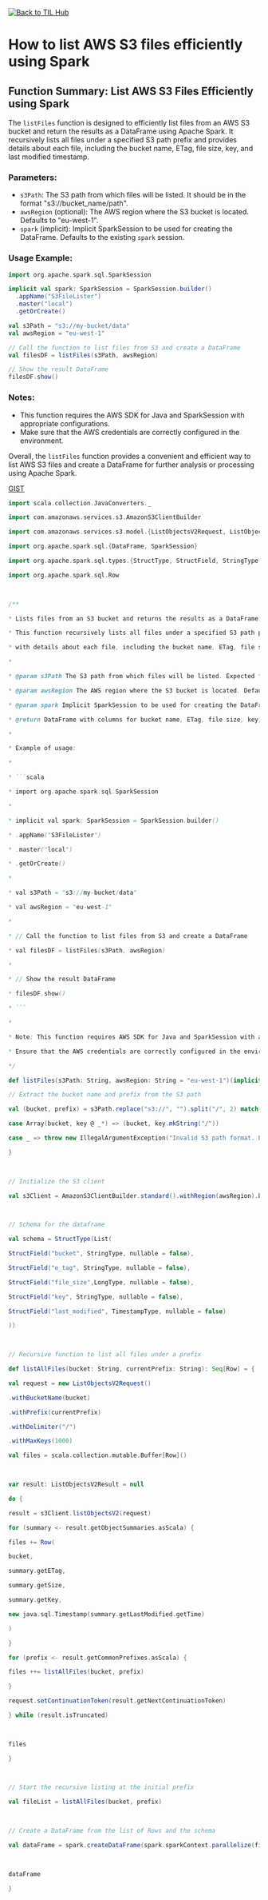 

[![Back to TIL Hub](https://img.shields.io/badge/←%20Back%20to-TIL%20Hub-blue?style=for-the-badge)](README.md)

# How to list AWS S3 files efficiently using Spark

## Function Summary: List AWS S3 Files Efficiently using Spark

The `listFiles` function is designed to efficiently list files from an AWS S3 bucket and return the results as a DataFrame using Apache Spark. It recursively lists all files under a specified S3 path prefix and provides details about each file, including the bucket name, ETag, file size, key, and last modified timestamp.

### Parameters:
- `s3Path`: The S3 path from which files will be listed. It should be in the format "s3://bucket_name/path".
- `awsRegion` (optional): The AWS region where the S3 bucket is located. Defaults to "eu-west-1".
- `spark` (implicit): Implicit SparkSession to be used for creating the DataFrame. Defaults to the existing `spark` session.

### Usage Example:
```scala
import org.apache.spark.sql.SparkSession

implicit val spark: SparkSession = SparkSession.builder()
  .appName("S3FileLister")
  .master("local")
  .getOrCreate()

val s3Path = "s3://my-bucket/data"
val awsRegion = "eu-west-1"

// Call the function to list files from S3 and create a DataFrame
val filesDF = listFiles(s3Path, awsRegion)

// Show the result DataFrame
filesDF.show()
```

### Notes:
- This function requires the AWS SDK for Java and SparkSession with appropriate configurations.
- Make sure that the AWS credentials are correctly configured in the environment.

Overall, the `listFiles` function provides a convenient and efficient way to list AWS S3 files and create a DataFrame for further analysis or processing using Apache Spark.

[GIST](https://gist.github.com/raphaelmansuy/83c7ffb52c76f66fc8d235483f782f07)


```scala
import scala.collection.JavaConverters._

import com.amazonaws.services.s3.AmazonS3ClientBuilder

import com.amazonaws.services.s3.model.{ListObjectsV2Request, ListObjectsV2Result, S3ObjectSummary}

import org.apache.spark.sql.{DataFrame, SparkSession}

import org.apache.spark.sql.types.{StructType, StructField, StringType, TimestampType,LongType}

import org.apache.spark.sql.Row

  

/**

* Lists files from an S3 bucket and returns the results as a DataFrame.

* This function recursively lists all files under a specified S3 path prefix and constructs a DataFrame

* with details about each file, including the bucket name, ETag, file size, key, and last modified timestamp.

*

* @param s3Path The S3 path from which files will be listed. Expected format: "s3://bucket_name/path".

* @param awsRegion The AWS region where the S3 bucket is located. Defaults to "eu-west-1".

* @param spark Implicit SparkSession to be used for creating the DataFrame. Defaults to `spark`.

* @return DataFrame with columns for bucket name, ETag, file size, key, and last modified timestamp.

*

* Example of usage:

*

* ```scala

* import org.apache.spark.sql.SparkSession

*

* implicit val spark: SparkSession = SparkSession.builder()

* .appName("S3FileLister")

* .master("local")

* .getOrCreate()

*

* val s3Path = "s3://my-bucket/data"

* val awsRegion = "eu-west-1"

*

* // Call the function to list files from S3 and create a DataFrame

* val filesDF = listFiles(s3Path, awsRegion)

*

* // Show the result DataFrame

* filesDF.show()

* ```

*

* Note: This function requires AWS SDK for Java and SparkSession with appropriate configurations.

* Ensure that the AWS credentials are correctly configured in the environment.

*/

def listFiles(s3Path: String, awsRegion: String = "eu-west-1")(implicit spark: SparkSession = spark): DataFrame = {

// Extract the bucket name and prefix from the S3 path

val (bucket, prefix) = s3Path.replace("s3://", "").split("/", 2) match {

case Array(bucket, key @ _*) => (bucket, key.mkString("/"))

case _ => throw new IllegalArgumentException("Invalid S3 path format. Expected: s3://bucket_name/path")

}

  

// Initialize the S3 client

val s3Client = AmazonS3ClientBuilder.standard().withRegion(awsRegion).build()

  

// Schema for the dataframe

val schema = StructType(List(

StructField("bucket", StringType, nullable = false),

StructField("e_tag", StringType, nullable = false),

StructField("file_size",LongType, nullable = false),

StructField("key", StringType, nullable = false),

StructField("last_modified", TimestampType, nullable = false)

))

  

// Recursive function to list all files under a prefix

def listAllFiles(bucket: String, currentPrefix: String): Seq[Row] = {

val request = new ListObjectsV2Request()

.withBucketName(bucket)

.withPrefix(currentPrefix)

.withDelimiter("/")

.withMaxKeys(1000)

val files = scala.collection.mutable.Buffer[Row]()

  

var result: ListObjectsV2Result = null

do {

result = s3Client.listObjectsV2(request)

for (summary <- result.getObjectSummaries.asScala) {

files += Row(

bucket,

summary.getETag,

summary.getSize,

summary.getKey,

new java.sql.Timestamp(summary.getLastModified.getTime)

)

}

for (prefix <- result.getCommonPrefixes.asScala) {

files ++= listAllFiles(bucket, prefix)

}

request.setContinuationToken(result.getNextContinuationToken)

} while (result.isTruncated)

  

files

}

  

// Start the recursive listing at the initial prefix

val fileList = listAllFiles(bucket, prefix)

  

// Create a DataFrame from the list of Rows and the schema

val dataFrame = spark.createDataFrame(spark.sparkContext.parallelize(fileList), schema)

  

dataFrame

}
```

